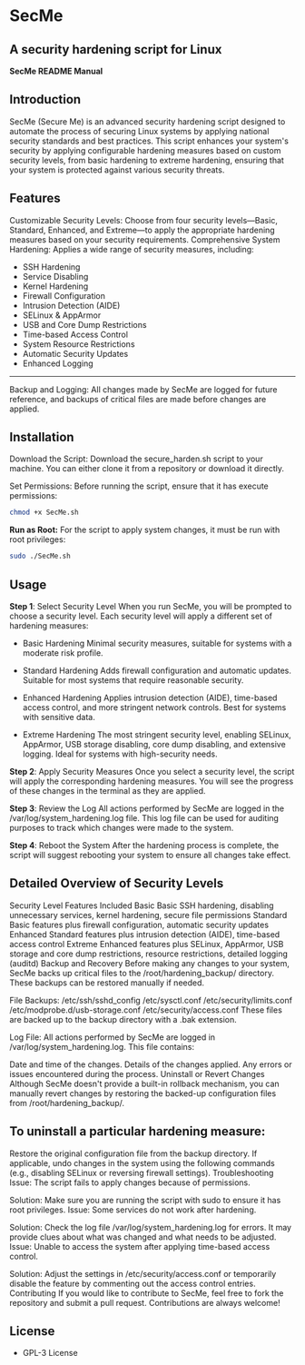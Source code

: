 # SecMe
A security hardening script for Linux
-------------------------------------
**SecMe README Manual**
## Introduction
SecMe (Secure Me) is an advanced security hardening script designed to automate the process of securing Linux systems by applying national security standards and best practices. This script enhances your system's security by applying configurable hardening measures based on custom security levels, from basic hardening to extreme hardening, ensuring that your system is protected against various security threats.

## Features
Customizable Security Levels: Choose from four security levels—Basic, Standard, Enhanced, and Extreme—to apply the appropriate hardening measures based on your security requirements.
Comprehensive System Hardening: Applies a wide range of security measures, including:
- SSH Hardening
- Service Disabling
- Kernel Hardening
- Firewall Configuration
- Intrusion Detection (AIDE)
- SELinux & AppArmor
- USB and Core Dump Restrictions
- Time-based Access Control
- System Resource Restrictions
- Automatic Security Updates
- Enhanced Logging
-----------------------------------------
Backup and Logging: All changes made by SecMe are logged for future reference, and backups of critical files are made before changes are applied.
## Installation
Download the Script:
Download the secure_harden.sh script to your machine. You can either clone it from a repository or download it directly.

Set Permissions:
Before running the script, ensure that it has execute permissions:

```bash
chmod +x SecMe.sh
```
**Run as Root:**
For the script to apply system changes, it must be run with root privileges:

```bash
sudo ./SecMe.sh
```
## Usage
**Step 1**: Select Security Level
When you run SecMe, you will be prompted to choose a security level. Each security level will apply a different set of hardening measures:

- Basic Hardening
Minimal security measures, suitable for systems with a moderate risk profile.

- Standard Hardening
Adds firewall configuration and automatic updates. Suitable for most systems that require reasonable security.

- Enhanced Hardening
Applies intrusion detection (AIDE), time-based access control, and more stringent network controls. Best for systems with sensitive data.

- Extreme Hardening
The most stringent security level, enabling SELinux, AppArmor, USB storage disabling, core dump disabling, and extensive logging. Ideal for systems with high-security needs.

**Step 2**: Apply Security Measures
Once you select a security level, the script will apply the corresponding hardening measures. You will see the progress of these changes in the terminal as they are applied.

**Step 3**: Review the Log
All actions performed by SecMe are logged in the /var/log/system_hardening.log file. This log file can be used for auditing purposes to track which changes were made to the system.

**Step 4**: Reboot the System
After the hardening process is complete, the script will suggest rebooting your system to ensure all changes take effect.

## Detailed Overview of Security Levels
Security Level	Features Included
Basic	Basic SSH hardening, disabling unnecessary services, kernel hardening, secure file permissions
Standard	Basic features plus firewall configuration, automatic security updates
Enhanced	Standard features plus intrusion detection (AIDE), time-based access control
Extreme	Enhanced features plus SELinux, AppArmor, USB storage and core dump restrictions, resource restrictions, detailed logging (auditd)
Backup and Recovery
Before making any changes to your system, SecMe backs up critical files to the /root/hardening_backup/ directory. These backups can be restored manually if needed.

File Backups:
/etc/ssh/sshd_config
/etc/sysctl.conf
/etc/security/limits.conf
/etc/modprobe.d/usb-storage.conf
/etc/security/access.conf
These files are backed up to the backup directory with a .bak extension.

Log File:
All actions performed by SecMe are logged in /var/log/system_hardening.log. This file contains:

Date and time of the changes.
Details of the changes applied.
Any errors or issues encountered during the process.
Uninstall or Revert Changes
Although SecMe doesn't provide a built-in rollback mechanism, you can manually revert changes by restoring the backed-up configuration files from /root/hardening_backup/.

## To uninstall a particular hardening measure:

Restore the original configuration file from the backup directory.
If applicable, undo changes in the system using the following commands (e.g., disabling SELinux or reversing firewall settings).
Troubleshooting
Issue: The script fails to apply changes because of permissions.

Solution: Make sure you are running the script with sudo to ensure it has root privileges.
Issue: Some services do not work after hardening.

Solution: Check the log file /var/log/system_hardening.log for errors. It may provide clues about what was changed and what needs to be adjusted.
Issue: Unable to access the system after applying time-based access control.

Solution: Adjust the settings in /etc/security/access.conf or temporarily disable the feature by commenting out the access control entries.
Contributing
If you would like to contribute to SecMe, feel free to fork the repository and submit a pull request. Contributions are always welcome!

## License
- GPL-3 License
